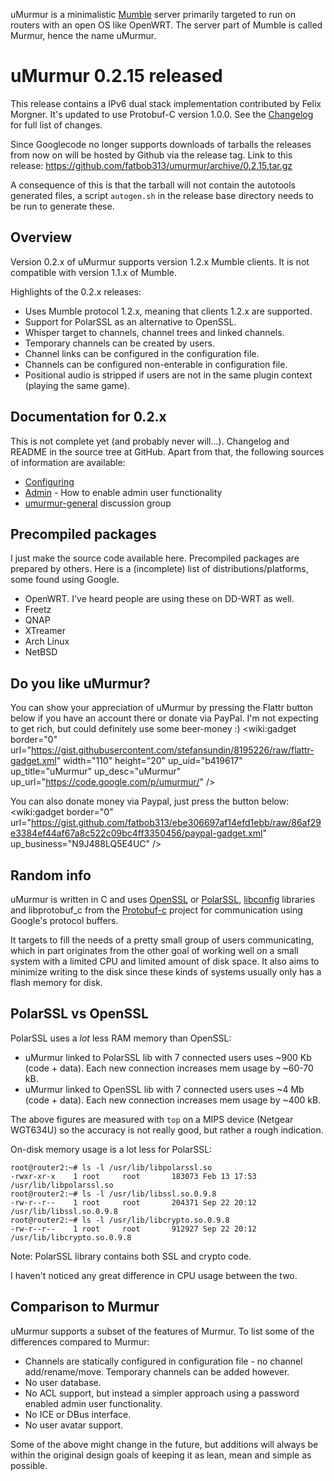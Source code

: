 uMurmur is a minimalistic [Mumble](http://mumble.sourceforge.net/) server primarily targeted to run on routers with an open OS like OpenWRT. The server part of Mumble is called Murmur, hence the name uMurmur.

# uMurmur 0.2.15 released #
This release contains a IPv6 dual stack implementation contributed by Felix Morgner. It's updated to use Protobuf-C version 1.0.0.
See the [Changelog](https://github.com/fatbob313/umurmur/blob/master/ChangeLog) for full list of changes.

Since Googlecode no longer supports downloads of tarballs the releases from now on will be hosted by Github via the release tag. Link to this release: https://github.com/fatbob313/umurmur/archive/0.2.15.tar.gz

A consequence of this is that the tarball will not contain the autotools generated files, a script `autogen.sh` in the release base directory needs to be run to generate these.

## Overview ##
Version 0.2.x of uMurmur supports version 1.2.x Mumble clients. It is not compatible with version 1.1.x of Mumble.

Highlights of the 0.2.x releases:
  * Uses Mumble protocol 1.2.x, meaning that clients 1.2.x are supported.
  * Support for PolarSSL as an alternative to OpenSSL.
  * Whisper target to channels, channel trees and linked channels.
  * Temporary channels can be created by users.
  * Channel links can be configured in the configuration file.
  * Channels can be configured non-enterable in configuration file.
  * Positional audio is stripped if users are not in the same plugin context (playing the same game).

## Documentation for 0.2.x ##
This is not complete yet (and probably never will...). Changelog and README in the source tree at GitHub. Apart from that, the following sources of information are available:
  * [Configuring](http://code.google.com/p/umurmur/wiki/Configuring02x)
  * [Admin](http://code.google.com/p/umurmur/wiki/Admin) - How to enable admin user functionality
  * [umurmur-general](http://groups.google.com/group/umurmur-general) discussion group

## Precompiled packages ##
I just make the source code available here. Precompiled packages are prepared by others. Here is a (incomplete) list of distributions/platforms, some found using Google.
  * OpenWRT. I've heard people are using these on DD-WRT as well.
  * Freetz
  * QNAP
  * XTreamer
  * Arch Linux
  * NetBSD

## Do you like uMurmur? ##
You can show your appreciation of uMurmur by pressing the Flattr button below if you have an account there or donate via PayPal. I'm not expecting to get rich, but could definitely use some beer-money :)
<wiki:gadget border="0" url="https://gist.githubusercontent.com/stefansundin/8195226/raw/flattr-gadget.xml" width="110" height="20" up\_uid="b419617" up\_title="uMurmur" up\_desc="uMurmur" up\_url="https://code.google.com/p/umurmur/" />

You can also donate money via Paypal, just press the button below:
<wiki:gadget border="0" url="https://gist.github.com/fatbob313/ebe306697af14efd1ebb/raw/86af29e3384ef44af67a8c522c09bc4ff3350456/paypal-gadget.xml" up\_business="N9J488LQ5E4UC" />

## Random info ##
uMurmur is written in C and uses [OpenSSL](http://www.openssl.org) or [PolarSSL](http://www.polarssl.org), [libconfig](http://www.hyperrealm.com/libconfig/libconfig.html) libraries and libprotobuf\_c from the [Protobuf-c](http://code.google.com/p/protobuf-c/) project for communication using Google's protocol buffers.

It targets to fill the needs of a pretty small group of users communicating, which in part originates from the other goal of working well on a small system with a limited CPU and limited amount of disk space. It also aims to minimize writing to the disk since these kinds of systems usually only has a flash memory for disk.

## PolarSSL vs OpenSSL ##
PolarSSL uses a _lot_ less RAM memory than OpenSSL:
  * uMurmur linked to PolarSSL lib with 7 connected users uses ~900 Kb (code + data). Each new connection increases mem usage by ~60-70 kB.
  * uMurmur linked to OpenSSL lib with 7 connected users uses ~4 Mb (code + data). Each new connection increases mem usage by ~400 kB.

The above figures are measured with `top` on a MIPS device (Netgear WGT634U) so the accuracy is not really good, but rather a rough indication.

On-disk memory usage is a lot less for PolarSSL:
```
root@router2:~# ls -l /usr/lib/libpolarssl.so
-rwxr-xr-x    1 root     root       183073 Feb 13 17:53 /usr/lib/libpolarssl.so
root@router2:~# ls -l /usr/lib/libssl.so.0.9.8
-rw-r--r--    1 root     root       204371 Sep 22 20:12 /usr/lib/libssl.so.0.9.8
root@router2:~# ls -l /usr/lib/libcrypto.so.0.9.8
-rw-r--r--    1 root     root       912927 Sep 22 20:12 /usr/lib/libcrypto.so.0.9.8
```
Note: PolarSSL library contains both SSL and crypto code.

I haven't noticed any great difference in CPU usage between the two.

## Comparison to Murmur ##
uMurmur supports a subset of the features of Murmur. To list some of the differences compared to Murmur:
  * Channels are statically configured in configuration file - no channel add/rename/move. Temporary channels can be added however.
  * No user database.
  * No ACL support, but instead a simpler approach using a password enabled admin user functionality.
  * No ICE or DBus interface.
  * No user avatar support.

Some of the above might change in the future, but additions will always be within the original design goals of keeping it as lean, mean and simple as possible.